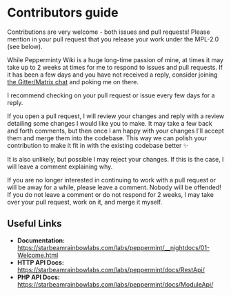# Contributors guide
Contributions are very welcome - both issues and pull requests! Please mention in your pull request that you release your work under the MPL-2.0 (see below).

While Pepperminty Wiki is a huge long-time passion of mine, at times it may take up to 2 weeks at times for me to respond to issues and pull requests. If it has been a few days and you have not received a reply, consider joining [the Gitter/Matrix chat](https://app.gitter.im/#/room/#Pepperminty-Wiki_Lobby:gitter.im) and poking me on there.

I recommend checking on your pull request or issue every few days for a reply.

If you open a pull request, I will review your changes and reply with a review detailing some changes I would like you to make. It may take a few back and forth comments, but then once I am happy with your changes I'll accept them and merge them into the codebase. This way we can polish your contribution to make it fit in with the existing codebase better ✨

It is also unlikely, but possible I may reject your changes. If this is the case, I will leave a comment explaining why.

If you are no longer interested in continuing to work with a pull request or will be away for a while, please leave a comment. Nobody will be offended! If you do not leave a comment or do not respond for 2 weeks, I may take over your pull request, work on it, and merge it myself.

## Useful Links
- **Documentation:** <https://starbeamrainbowlabs.com/labs/peppermint/__nightdocs/01-Welcome.html>
- **HTTP API Docs:** <https://starbeamrainbowlabs.com/labs/peppermint/docs/RestApi/>
- **PHP API Docs:** <https://starbeamrainbowlabs.com/labs/peppermint/docs/ModuleApi/>

